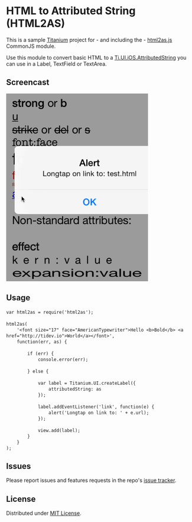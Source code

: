 # HTML to Attributed String (HTML2AS)

This is a sample [Titanium](http://appcelerator.com/titanium) project for - and including the - [html2as.js](Resources/html2as.js) CommonJS module.

Use this module to convert basic HTML to a [Ti.UI.iOS.AttributedString](http://docs.appcelerator.com/titanium/latest/#!/api/Titanium.UI.iOS.AttributedString) you can use in a Label, TextField or TextArea.

## Screencast

![screencast](screencast.gif)

## Usage

```
var html2as = require('html2as');

html2as(
	'<font size="17" face="AmericanTypewriter">Hello <b>Bold</b> <a href="http://tidev.io">World</a></font>',
	function(err, as) {

		if (err) {
			console.error(err);

		} else {

			var label = Titanium.UI.createLabel({
				attributedString: as
			});

			label.addEventListener('link', function(e) {
				alert('Longtap on link to: ' + e.url);
			});

			view.add(label);
		}
	}
);
```

## Issues

Please report issues and features requests in the repo's [issue tracker](https://github.com/fokkezb/html2as/issues).

## License

Distributed under [MIT License](LICENSE).